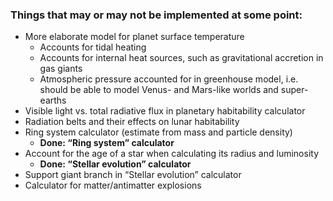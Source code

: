 ### Things that may or may not be implemented at some point: ###

* More elaborate model for planet surface temperature
  * Accounts for tidal heating
  * Accounts for internal heat sources, such as gravitational accretion in gas giants
  * Atmospheric pressure accounted for in greenhouse model, i.e. should be able to model Venus- and Mars-like worlds and super-earths
* Visible light vs. total radiative flux in planetary habitability calculator
* Radiation belts and their effects on lunar habitability
* Ring system calculator (estimate from mass and particle density)
  * **Done: “Ring system” calculator**
* Account for the age of a star when calculating its radius and luminosity
  * **Done: “Stellar evolution” calculator**
* Support giant branch in “Stellar evolution” calculator
* Calculator for matter/antimatter explosions
